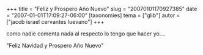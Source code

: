 +++
title = "Feliz y Prospero Año Nuevo"
slug = "20070101170927385"
date = "2007-01-01T17:09:27-06:00"
[taxonomies]
tema = ["glib"]
autor = ["jacob israel cervantes luevano"]
+++

como nadie comenta nada al respecto lo tengo que hacer yo….

"Feliz Navidad y Prospero Año Nuevo"

